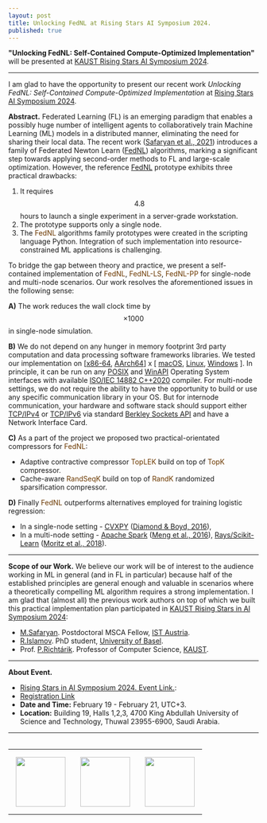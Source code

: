 ```yaml
---
layout: post
title: Unlocking FedNL at Rising Stars AI Symposium 2024.
published: true
---
```


**"Unlocking FedNL: Self-Contained Compute-Optimized Implementation"** will be presented at [KAUST Rising Stars AI Symposium 2024](https://cemse.kaust.edu.sa/ai/aii-symp-2024).

---

I am glad to have the opportunity to present our recent work *Unlocking FedNL: Self-Contained Compute-Optimized Implementation* at [Rising Stars AI Symposium 2024](https://cemse.kaust.edu.sa/ai/aii-symp-2024).

**Abstract.** Federated Learning (FL) is an emerging paradigm that enables a possibly huge number of intelligent agents to collaboratively train 
Machine Learning (ML) models in a distributed manner, eliminating the need for sharing their local data. 
The recent work ([Safaryan et al., 2021](https://icml.cc/virtual/2022/spotlight/17084)) introduces a family of Federated Newton Learn ([FedNL](https://arxiv.org/abs/2106.02969)) algorithms, 
marking a significant step towards applying second-order methods to FL and large-scale optimization. However, the reference [FedNL](https://arxiv.org/abs/2106.02969) prototype exhibits three practical drawbacks: 

1. It requires $$4.8$$ hours to launch a single experiment in a server-grade workstation.
2. The prototype supports only a single node.
3. The <span style="color:rgb(108,57,0)">FedNL</span> algorithms family prototypes were created in the scripting language Python. Integration of such implementation into resource-constrained ML applications is challenging.

To bridge the gap between theory and practice, we present a self-contained implementation of <span style="color:rgb(108,57,0)">FedNL</span>, <span style="color:rgb(108,57,0)">FedNL-LS</span>, <span style="color:rgb(108,57,0)">FedNL-PP</span> for single-node and multi-node scenarios. Our work resolves the aforementioned issues in the following sense:

**A)** The work reduces the wall clock time by $$\times 1000$$ in single-node simulation. 

**B)** We do not depend on any hunger in memory footprint 3rd party computation and data processing software frameworks libraries. We tested our implementation on [[x86-64](https://en.wikipedia.org/wiki/X86-64), [AArch64](https://en.wikipedia.org/wiki/AArch64)] x [ [macOS](https://en.wikipedia.org/wiki/MacOS), [Linux](https://en.wikipedia.org/wiki/Linux), [Windows](https://en.wikipedia.org/wiki/Microsoft_Windows) ]. In principle, it can be run on any [POSIX](https://en.wikipedia.org/wiki/POSIX) and [WinAPI](https://en.wikipedia.org/wiki/Windows_API) Operating System interfaces with available [ISO/IEC 14882 C++2020](https://www.iso.org/standard/79358.html) compiler.
For multi-node settings, we do not require the ability to have the opportunity to build or use any specific communication library in your OS. But for internode communication, your hardware and software stack should support either [TCP/IPv4](https://en.wikipedia.org/wiki/Internet_protocol_suite) or [TCP/IPv6](https://en.wikipedia.org/wiki/Internet_protocol_suite) via standard [Berkley Sockets API](https://en.wikipedia.org/wiki/Berkeley_sockets) and have a Network Interface Card.

**C)** As a part of the project we proposed two practical-orientated compressors for <span style="color:rgb(108,57,0)">FedNL</span>:

* Adaptive contractive compressor <span style="color:rgb(108,57,0)">TopLEK</span> build on top of <span style="color:rgb(108,57,0)">TopK</span> compressor.
* Cache-aware <span style="color:rgb(108,57,0)">RandSeqK</span> build on top of <span style="color:rgb(108,57,0)">RandK</span> randomized sparsification compressor.

**D)** Finally <span style="color:rgb(108,57,0)">FedNL</span> outperforms alternatives employed for training logistic regression:
* In a single-node setting - [CVXPY](https://www.cvxpy.org/) ([Diamond & Boyd, 2016](https://arxiv.org/abs/1603.00943)), 
* In a multi-node setting - [Apache Spark](https://spark.apache.org/) ([Meng et al., 2016](https://www.jmlr.org/papers/volume17/15-237/15-237.pdf)), [Rays/Scikit-Learn](https://www.ray.io/) ([Moritz et al., 2018](https://www.usenix.org/system/files/osdi18-moritz.pdf)).


---

**Scope of our Work.** We believe our work will be of interest to the audience working in ML in general (and in FL in particular) because half of the established principles are general enough and valuable in scenarios where a theoretically compelling ML algorithm requires a strong implementation. I am glad that (almost all) the previous work authors on top of which we built this practical implementation plan participated in [KAUST Rising Stars in AI Symposium 2024](https://cemse.kaust.edu.sa/ai/aii-symp-2024):

* [M.Safaryan](https://scholar.google.com/citations?user=dJNwgT8AAAAJ&hl=en). Postdoctoral MSCA Fellow, [IST Austria](https://ist.ac.at/en/home/).
* [R.Islamov](https://rustem-islamov.github.io/). PhD student, [University of Basel](https://www.unibas.ch/en.html).
* Prof. [P.Richtárik](https://richtarik.org/). Professor of Computer Science, [KAUST](https://kaust.edu.sa/en).

---

**About Event.**

* [Rising Stars in AI Symposium 2024. Event Link.](https://cemse.kaust.edu.sa/ai/aii-symp-2024):
* [Registration Link](https://docs.google.com/forms/d/e/1FAIpQLSfcxV5n66ou2DnYXe6qm3hmKbUJkmItKpMqSwdrzBkYKIl2Ag/viewform)
* **Date and Time:** February 19 - February 21, UTC+3.
* **Location:** Building 19, Halls 1,2,3, 4700 King Abdullah University of Science and Technology, Thuwal 23955-6900, Saudi Arabia.

---

<table style="text-align:center;">
<tr>
<table>
<tr>
<td style="padding: 15px"> <img height="100px" src="https://burlachenkok.github.io/materials/KAUST-logo.svg"/> </td> 
<td style="padding: 15px"> <img height="100px" src="https://burlachenkok.github.io/materials/kaust_ai_symposium_2024.png"/> </td> 
<td style="padding: 15px"> <img height="100px" src="https://burlachenkok.github.io/materials/SDAIA-Logo-2.svg"/> </td>
</tr>
</table>

